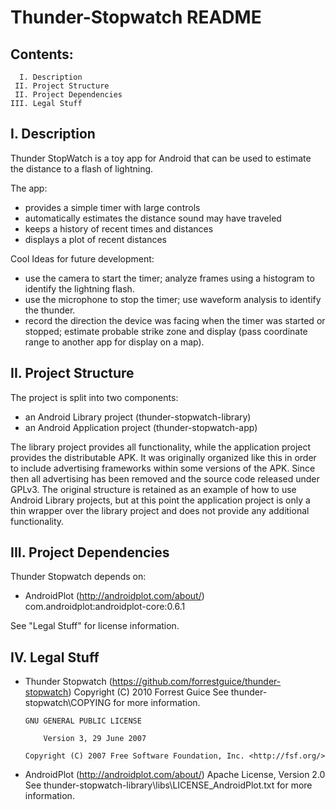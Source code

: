 <h1>Thunder-Stopwatch README</h1>

<h2>Contents:</h2>

      I. Description
     II. Project Structure
     II. Project Dependencies
    III. Legal Stuff

<h2>I. Description</h2>

Thunder StopWatch is a toy app for Android that can be used to 
estimate the distance to a flash of lightning.

The app:
  * provides a simple timer with large controls
  * automatically estimates the distance sound may have traveled
  * keeps a history of recent times and distances
  * displays a plot of recent distances

Cool Ideas for future development:
  * use the camera to start the timer; analyze frames using a histogram to identify
    the lightning flash.
  * use the microphone to stop the timer; use waveform analysis to identify the thunder.
  * record the direction the device was facing when the timer was started or stopped;
    estimate probable strike zone and display (pass coordinate range to another app for
    display on a map).
  

<h2>II. Project Structure</h2>

The project is split into two components: 
  * an Android Library project (thunder-stopwatch-library)
  * an Android Application project (thunder-stopwatch-app)

The library project provides all functionality, while the application project provides the distributable APK. It was originally organized like this in order to include advertising frameworks within some versions of the APK. Since then all advertising has been removed and the source code released under GPLv3. The original structure is retained as an example of how to use Android Library projects, but at this point the application project is only a thin wrapper over the library project and does not provide any additional functionality.


<h2>III. Project Dependencies</h2>

Thunder Stopwatch depends on:

  * AndroidPlot (http://androidplot.com/about/)
    com.androidplot:androidplot-core:0.6.1

See "Legal Stuff" for license information.


<h2>IV. Legal Stuff</h2>

  * Thunder Stopwatch (https://github.com/forrestguice/thunder-stopwatch)
    Copyright (C) 2010 Forrest Guice
    See thunder-stopwatch\COPYING for more information.

        GNU GENERAL PUBLIC LICENSE
              
            Version 3, 29 June 2007
        
        Copyright (C) 2007 Free Software Foundation, Inc. <http://fsf.org/>            


  * AndroidPlot (http://androidplot.com/about/)
    Apache License, Version 2.0
    See thunder-stopwatch-library\libs\LICENSE_AndroidPlot.txt</b> for more information.
